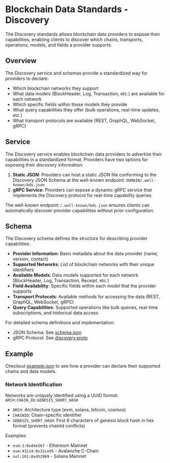 # Blockchain Data Standards - Discovery

The Discovery standards allows blockchain data providers to expose their capabilities, enabling clients to discover which chains, transports, operations, models, and fields a provider supports.

## Overview

The Discovery service and schemas provide a standardized way for providers to declare:

- Which blockchain networks they support
- What data models (BlockHeader, Log, Transaction, etc.) are available for each network
- Which specific fields within those models they provide
- What query capabilities they offer (bulk operations, real-time updates, etc.)
- What transport protocols are available (REST, GraphQL, WebSocket, gRPC)

## Service

The Discovery service enables blockchain data providers to advertise their capabilities in a standardized format. Providers have two options for exposing their discovery information:

1. **Static JSON**: Providers can host a static JSON file conforming to the Discovery JSON Schema at the well-known endpoint: `DOMAIN/.well-known/bds.json`
2. **gRPC Service**: Providers can expose a dynamic gRPC service that implements the Discovery protocol for real-time capability queries

The well-known endpoint `/.well-known/bds.json` ensures clients can automatically discover provider capabilities without prior configuration.

## Schema

The Discovery schema defines the structure for describing provider capabilities:

- **Provider Information**: Basic metadata about the data provider (name, version, contact)
- **Supported Networks**: List of blockchain networks with their unique identifiers
- **Available Models**: Data models supported for each network (BlockHeader, Log, Transaction, Receipt, etc.)
- **Field Availability**: Specific fields within each model that the provider supports
- **Transport Protocols**: Available methods for accessing the data (REST, GraphQL, WebSocket, gRPC)
- **Query Capabilities**: Supported operations like bulk queries, real-time subscriptions, and historical data access

For detailed schema definitions and implementation:

- JSON Schema: See [schema.json](./schema.json)
- gRPC Protocol: See [discovery.proto](./discovery.proto)

## Example

Checkout [example.json](./example.json) to see how a provider can declare their supported chains and data models.

### Network Identification

Networks are uniquely identified using a UUID format: `ARCH:CHAIN_ID:GENESIS_SHORT_HASH`

- `ARCH`: Architecture type (evm, solana, bitcoin, cosmos)
- `CHAINID`: Chain-specific identifier
- `GENESIS_SHORT_HASH`: First 6 characters of genesis block hash in hex format (prevents chainId conflicts)

Examples:

- `evm:1:0xd4e567` - Ethereum Mainnet
- `evm:43114:0x31ced5` - Avalanche C-Chain
- `sol:101:0x452969` - Solana Mainnet
